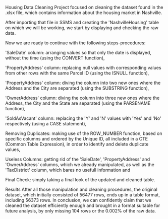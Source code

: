 Housing Data Cleaning
Project focused on cleaning the dataset found in the .xlsx file, which contains information about the housing market in Nashville.

After importing that file in SSMS and creating the 'NashvilleHousing' table on which we will be working, we start by displaying and checking the raw data.

Now we are ready to continue with the following steps-procedures:

'SaleDate' column: arranging values so that only the date is displayed, without the time (using the CONVERT function),

'PropertyAddress' column: replacing null values with corresponding values from other rows with the same Parcel ID (using the ISNULL function),

'PropertyAddress' column: diving the column into two new ones where the Address and the City are separated (using the SUBSTRING function),

'OwnerAddress' column: diving the column into three new ones where the Address, the City and the State are separated (using the PARSENAME function),

'SoldAsVacant' column: replacing the 'Y' and 'N' values with 'Yes' and 'No' respectively (using a CASE statement),

Removing Duplicates: making use of the ROW_NUMBER function, based on specific columns and ordered by the Unique ID, all included in a CTE (Common Table Expression), in order to identify and delete duplicate values,

Useless Columns: getting rid of the 'SaleDate', 'PropertyAddress' and 'OwnerAddress' columns, which we already manipulated, as well as the 'TaxDistrict' column, which bares no usefull information and

Final Check: simply taking a final look of the updated and cleaned table.

Results
After all those manipulation and cleaning procedures, the original dataset, which initially consisted of 56477 rows, ends up in a table format, including 56373 rows. In conclusion, we can confidently claim that we cleaned the dataset efficiently enough and brought in a format suitable for future analysis, by only missing 104 rows or the 0.002% of the raw data.
